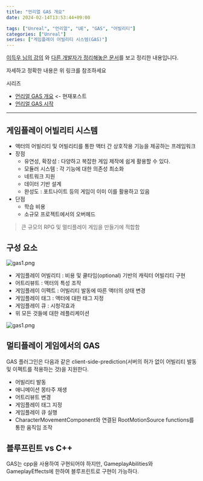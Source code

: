 ```yaml
---
title: "언리얼 GAS 개요"
date: 2024-02-14T13:53:44+09:00

tags: ["Unreal", "언리얼", "UE", "GAS", "어빌리티"]
categories: ["Unreal"]
series: ["게임플레이 어빌리티 시스템(GAS)"]
---
```


[이득우 님의 강의](https://www.inflearn.com/course/%EC%9D%B4%EB%93%9D%EC%9A%B0-%EC%96%B8%EB%A6%AC%EC%96%BC-%ED%94%84%EB%A1%9C%EA%B7%B8%EB%9E%98%EB%B0%8D-part-4)
와 [다른 개발자가 정리해놓은 문서](https://github.com/tranek/GASDocumentation)를 보고 정리한 내용입니다.

자세하고 정확한 내용은 위 링크를 참조하세요

시리즈
- [언리얼 GAS 개요](/p/언리얼-gas-개요/) <- 현재포스트
- [언리얼 GAS 시작](/p/언리얼-gas-시작/)

---------------

## 게임플레이 어빌리티 시스템 
- 액터의 어빌리티 및 어빌리티를 통한 액터 간 상호작용 기능을 제공하는 프레임워크
- 장점
  - 유연성, 확장성 : 다양하고 복잡한 게임 제작에 쉽게 활용할 수 있다.
  - 모듈러 시스템 : 각 기능에 대한 의존성 최소화
  - 네트워크 지원
  - 데이터 기반 설계
  - 완성도 : 포트나이트 등의 게임이 이미 이를 활용하고 있음
- 단점
  - 학습 비용
  - 소규모 프로젝트에서의 오버헤드

> 큰 규모의 RPG 및 멀티플레이 게임을 만들기에 적합함


## 구성 요소

![gas1.png](img/post/gas/gas1.png)

- 게임플레이 어빌리티 : 비용 및 쿨타임(optional) 기반의 캐릭터 어빌리티 구현
- 어트리뷰트 : 액터의 특성 조작
- 게임플레이 이펙트 : 어빌리티 발동에 따른 액터의 상태 변경
- 게임플레이 태그 : 액터에 대한 태그 지정
- 게임플레이 큐 : 시청각효과
- 위 모든 것들에 대한 레플리케이션

![gas1.png](img/post/gas/gas2.png)

## 멀티플레이 게임에서의 GAS
GAS 플러그인은 다음과 같은 client-side-prediction(서버의 허가 없이 어빌리티 발동 및 이펙트를 적용하는 것)을 지원한다.

- 어빌리티 발동
- 애니메이션 몽타주 재생
- 어트리뷰트 변경
- 게임플레이 태그 지정
- 게임플레이 큐 실행
- CharacterMovementComponent와 연결된 RootMotionSource functions를 통한 움직임 조작

## 블루프린트 vs C++

GAS는 cpp을 사용하여 구현되어야 하지만, GameplayAbilities와 GameplayEffects에 한하여 블루프린트로 구현이 가능하다.